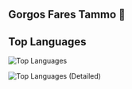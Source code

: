 ## Gorgos Fares Tammo 👋

## Top Languages

![Top Languages](https://github-readme-stats.vercel.app/api/top-langs/?username=Gorgostammos&layout=compact&langs_count=10&hide=less,sccss&cache_seconds=1800)

 ![Top Languages (Detailed)](https://github-readme-stats.vercel.app/api/top-langs/?username=Gorgostammos&langs_count=10&hide=less&scsscache_seconds=1800)













